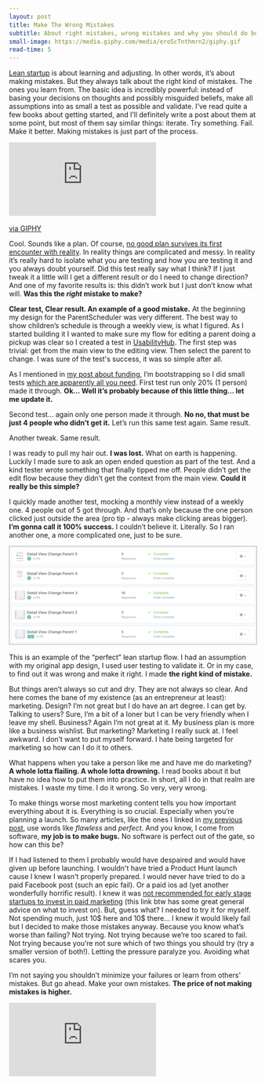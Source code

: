 ```yaml
---
layout: post
title: Make The Wrong Mistakes
subtitle: About right mistakes, wrong mistakes and why you should do both
small-image: https://media.giphy.com/media/eroScTnthmrn2/giphy.gif
read-time: 5
---
```


<a href="https://www.goodreads.com/book/show/11500159-the-lean-startup" target="_blank">Lean startup</a> is about learning and adjusting. In other words, it’s about making mistakes. But they always talk about the right kind of mistakes. The ones you learn from. The basic idea is incredibly powerful: instead of basing your decisions on thoughts and possibly misguided beliefs, make all assumptions into as small a test as possible and validate. I’ve read quite a few books about getting started, and I’ll definitely write a post about them at some point, but most of them say similar things: iterate. Try something. Fail. Make it better. Making mistakes is just part of the process.

<iframe src="https://giphy.com/embed/eroScTnthmrn2" frameBorder="0" class="post-image post-gif" allowFullScreen></iframe><p><a href="https://giphy.com/gifs/cat-from-bed-eroScTnthmrn2">via GIPHY</a></p>

Cool. Sounds like a plan. Of course, <a href="https://en.wikipedia.org/wiki/Helmuth_von_Moltke_the_Elder#Moltke's_theory_of_war" target="_blank">no good plan survives its first encounter with reality</a>. In reality things are complicated and messy. In reality it’s really hard to isolate what you are testing and how you are testing it and you always doubt yourself. Did this test really say what I think? If I just tweak it a little will I get a different result or do I need to change direction? And one of my favorite results is: this didn’t work but I just don’t know what will. **Was this the _right_ mistake to make?**

**Clear test, Clear result. An example of a good mistake.** At the beginning my design for the ParentScheduler was very different. The best way to show children’s schedule is through a weekly view, is what I figured. As I started building it I wanted to make sure my flow for editing a parent doing a pickup was clear so I created a test in <a href="https://usabilityhub.com/" target="_blank">UsabilityHub</a>. The first step was trivial: get from the main view to the editing view. Then select the parent to change. I was sure of the test's success, it was so simple after all.

As I mentioned in <a href="https://blog.parentscheduler.app/posts/2020/07/06/What-About-Funding/" target="_blank">my post about funding</a>, I’m bootstrapping so I did small tests <a href="https://www.nngroup.com/articles/how-many-test-users/" target="_blank">which are apparently all you need</a>. First test run only 20% (1 person) made it through. **Ok... Well it’s probably because of this little thing... let me update it.**

Second test... again only one person made it through. **No no, that must be just 4 people who didn’t get it.** Let’s run this same test again. Same result.

Another tweak. Same result.

I was ready to pull my hair out. **I was lost.** What on earth is happening. Luckily I made sure to ask an open ended question as part of the test. And a kind tester wrote something that finally tipped me off. People didn’t get the edit flow because they didn’t get the context from the main view. **Could it really be this simple?**

I quickly made another test, mocking a monthly view instead of a weekly one. 4 people out of 5 got through. And that’s only because the one person clicked just outside the area (pro tip - always make clicking areas bigger). **I’m gonna call it 100% success.** I couldn’t believe it. Literally. So I ran another one, a more complicated one, just to be sure.

<kbd>
  <img style="border: 0.1rem solid #AAA;" src="/assets/img/mistakes_tests.png">
</kbd>

This is an example of the “perfect” lean startup flow. I had an assumption with my original app design, I used user testing to validate it. Or in my case, to find out it was wrong and make it right. I made **the right kind of mistake.**

But things aren’t always so cut and dry. They are not always so clear. And here comes the bane of my existence (as an entrepreneur at least): marketing. Design? I’m not great but I do have an art degree. I can get by. Talking to users? Sure, I’m a bit of a loner but I can be very friendly when I leave my shell. Business? Again I’m not great at it. My business plan is more like a business wishlist. But marketing? Marketing I really suck at. I feel awkward. I don’t want to put myself forward. I hate being targeted for marketing so how can I do it to others.

What happens when you take a person like me and have me do marketing? **A whole lotta flailing. A whole lotta drowning.** I read books about it but have no idea how to put them into practice. In short, all I do in that realm are mistakes. I waste my time. I do it wrong. So very, very wrong.

To make things worse most marketing content tells you how important everything about it is. Everything is so crucial. Especially when you’re planning a launch. So many articles, like the ones I linked in <a href="https://blog.parentscheduler.app/posts/2020/07/14/If-You-Build-It/" target="_blank">my previous post</a>, use words like _flawless_ and _perfect_. And you know, I come from software, **my job is to make bugs.** No software is perfect out of the gate, so how can this be?

If I had listened to them I probably would have despaired and would have given up before launching. I wouldn't have tried a Product Hunt launch cause I knew I wasn't properly prepared. I would never have tried to do a paid Facebook post (such an epic fail). Or a paid ios ad (yet another wonderfully horrific result). I knew it was <a href="https://get.tech/blog/experts-share-marketing-tips-for-early-stage-startups/" target="_blank">not recommended for early stage startups to invest in paid marketing</a> (this link btw has some great general advice on what to invest on). But, guess what? I needed to try it for myself. Not spending much, just 10$ here and 10$ there... I knew it would likely fail but I decided to make those mistakes anyway. Because you know what’s worse than failing? Not trying. Not trying because we’re too scared to fail. Not trying because you’re not sure which of two things you should try (try a smaller version of both!). Letting the pressure paralyze you. Avoiding what scares you.

I’m not saying you shouldn’t minimize your failures or learn from others' mistakes. But go ahead. Make your own mistakes. **The price of not making mistakes is higher.**

<iframe class="post-image" src="https://www.youtube.com/embed/L3wKzyIN1yk" frameborder="0" allow="accelerometer; autoplay; encrypted-media; gyroscope; picture-in-picture" allowfullscreen></iframe>